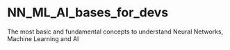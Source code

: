 # NN_ML_AI_bases_for_devs
The most basic and fundamental concepts to understand Neural Networks, Machine Learning and AI
